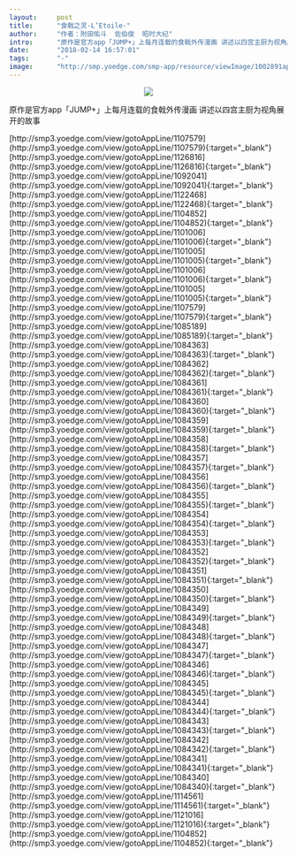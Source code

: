 ```yaml
---
layout:     post
title:      "食戟之灵-L’Etoile-"
author:     "作者：附田佑斗  佐伯俊  昭时大纪"
intro:      "原作是官方app「JUMP+」上每月连载的食戟外传漫画 讲述以四宫主厨为视角展开的故事"
date:       "2018-02-14 16:57:01"
tags:       "-"
image:      "http://smp.yoedge.com/smp-app/resource/viewImage/1002891appline.png"
---
```

<div style="text-align: center">
<p><img src="http://smp.yoedge.com/smp-app/resource/viewImage/1002891appline.png"/></p>
</div>
<p class="post-meta">
<span>原作是官方app「JUMP+」上每月连载的食戟外传漫画 讲述以四宫主厨为视角展开的故事</span>
</p>
[http://smp3.yoedge.com/view/gotoAppLine/1107579](http://smp3.yoedge.com/view/gotoAppLine/1107579){:target="_blank"}
[http://smp3.yoedge.com/view/gotoAppLine/1126816](http://smp3.yoedge.com/view/gotoAppLine/1126816){:target="_blank"}
[http://smp3.yoedge.com/view/gotoAppLine/1092041](http://smp3.yoedge.com/view/gotoAppLine/1092041){:target="_blank"}
[http://smp3.yoedge.com/view/gotoAppLine/1122468](http://smp3.yoedge.com/view/gotoAppLine/1122468){:target="_blank"}
[http://smp3.yoedge.com/view/gotoAppLine/1104852](http://smp3.yoedge.com/view/gotoAppLine/1104852){:target="_blank"}
[http://smp3.yoedge.com/view/gotoAppLine/1101006](http://smp3.yoedge.com/view/gotoAppLine/1101006){:target="_blank"}
[http://smp3.yoedge.com/view/gotoAppLine/1101005](http://smp3.yoedge.com/view/gotoAppLine/1101005){:target="_blank"}
[http://smp3.yoedge.com/view/gotoAppLine/1101006](http://smp3.yoedge.com/view/gotoAppLine/1101006){:target="_blank"}
[http://smp3.yoedge.com/view/gotoAppLine/1101005](http://smp3.yoedge.com/view/gotoAppLine/1101005){:target="_blank"}
[http://smp3.yoedge.com/view/gotoAppLine/1107579](http://smp3.yoedge.com/view/gotoAppLine/1107579){:target="_blank"}
[http://smp3.yoedge.com/view/gotoAppLine/1085189](http://smp3.yoedge.com/view/gotoAppLine/1085189){:target="_blank"}
[http://smp3.yoedge.com/view/gotoAppLine/1084363](http://smp3.yoedge.com/view/gotoAppLine/1084363){:target="_blank"}
[http://smp3.yoedge.com/view/gotoAppLine/1084362](http://smp3.yoedge.com/view/gotoAppLine/1084362){:target="_blank"}
[http://smp3.yoedge.com/view/gotoAppLine/1084361](http://smp3.yoedge.com/view/gotoAppLine/1084361){:target="_blank"}
[http://smp3.yoedge.com/view/gotoAppLine/1084360](http://smp3.yoedge.com/view/gotoAppLine/1084360){:target="_blank"}
[http://smp3.yoedge.com/view/gotoAppLine/1084359](http://smp3.yoedge.com/view/gotoAppLine/1084359){:target="_blank"}
[http://smp3.yoedge.com/view/gotoAppLine/1084358](http://smp3.yoedge.com/view/gotoAppLine/1084358){:target="_blank"}
[http://smp3.yoedge.com/view/gotoAppLine/1084357](http://smp3.yoedge.com/view/gotoAppLine/1084357){:target="_blank"}
[http://smp3.yoedge.com/view/gotoAppLine/1084356](http://smp3.yoedge.com/view/gotoAppLine/1084356){:target="_blank"}
[http://smp3.yoedge.com/view/gotoAppLine/1084355](http://smp3.yoedge.com/view/gotoAppLine/1084355){:target="_blank"}
[http://smp3.yoedge.com/view/gotoAppLine/1084354](http://smp3.yoedge.com/view/gotoAppLine/1084354){:target="_blank"}
[http://smp3.yoedge.com/view/gotoAppLine/1084353](http://smp3.yoedge.com/view/gotoAppLine/1084353){:target="_blank"}
[http://smp3.yoedge.com/view/gotoAppLine/1084352](http://smp3.yoedge.com/view/gotoAppLine/1084352){:target="_blank"}
[http://smp3.yoedge.com/view/gotoAppLine/1084351](http://smp3.yoedge.com/view/gotoAppLine/1084351){:target="_blank"}
[http://smp3.yoedge.com/view/gotoAppLine/1084350](http://smp3.yoedge.com/view/gotoAppLine/1084350){:target="_blank"}
[http://smp3.yoedge.com/view/gotoAppLine/1084349](http://smp3.yoedge.com/view/gotoAppLine/1084349){:target="_blank"}
[http://smp3.yoedge.com/view/gotoAppLine/1084348](http://smp3.yoedge.com/view/gotoAppLine/1084348){:target="_blank"}
[http://smp3.yoedge.com/view/gotoAppLine/1084347](http://smp3.yoedge.com/view/gotoAppLine/1084347){:target="_blank"}
[http://smp3.yoedge.com/view/gotoAppLine/1084346](http://smp3.yoedge.com/view/gotoAppLine/1084346){:target="_blank"}
[http://smp3.yoedge.com/view/gotoAppLine/1084345](http://smp3.yoedge.com/view/gotoAppLine/1084345){:target="_blank"}
[http://smp3.yoedge.com/view/gotoAppLine/1084344](http://smp3.yoedge.com/view/gotoAppLine/1084344){:target="_blank"}
[http://smp3.yoedge.com/view/gotoAppLine/1084343](http://smp3.yoedge.com/view/gotoAppLine/1084343){:target="_blank"}
[http://smp3.yoedge.com/view/gotoAppLine/1084342](http://smp3.yoedge.com/view/gotoAppLine/1084342){:target="_blank"}
[http://smp3.yoedge.com/view/gotoAppLine/1084341](http://smp3.yoedge.com/view/gotoAppLine/1084341){:target="_blank"}
[http://smp3.yoedge.com/view/gotoAppLine/1084340](http://smp3.yoedge.com/view/gotoAppLine/1084340){:target="_blank"}
[http://smp3.yoedge.com/view/gotoAppLine/1114561](http://smp3.yoedge.com/view/gotoAppLine/1114561){:target="_blank"}
[http://smp3.yoedge.com/view/gotoAppLine/1121016](http://smp3.yoedge.com/view/gotoAppLine/1121016){:target="_blank"}
[http://smp3.yoedge.com/view/gotoAppLine/1104852](http://smp3.yoedge.com/view/gotoAppLine/1104852){:target="_blank"}


